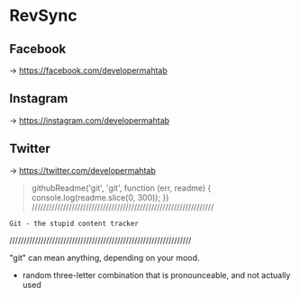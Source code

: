 # RevSync

## Facebook
-> https://facebook.com/developermahtab
## Instagram
-> https://instagram.com/developermahtab
## Twitter
-> https://twitter.com/developermahtab

> githubReadme('git', 'git', function (err, readme) {
>   console.log(readme.slice(0, 300));
> })
////////////////////////////////////////////////////////////////

	Git - the stupid content tracker

////////////////////////////////////////////////////////////////

"git" can mean anything, depending on your mood.

 - random three-letter combination that is pronounceable, and not
   actually used
